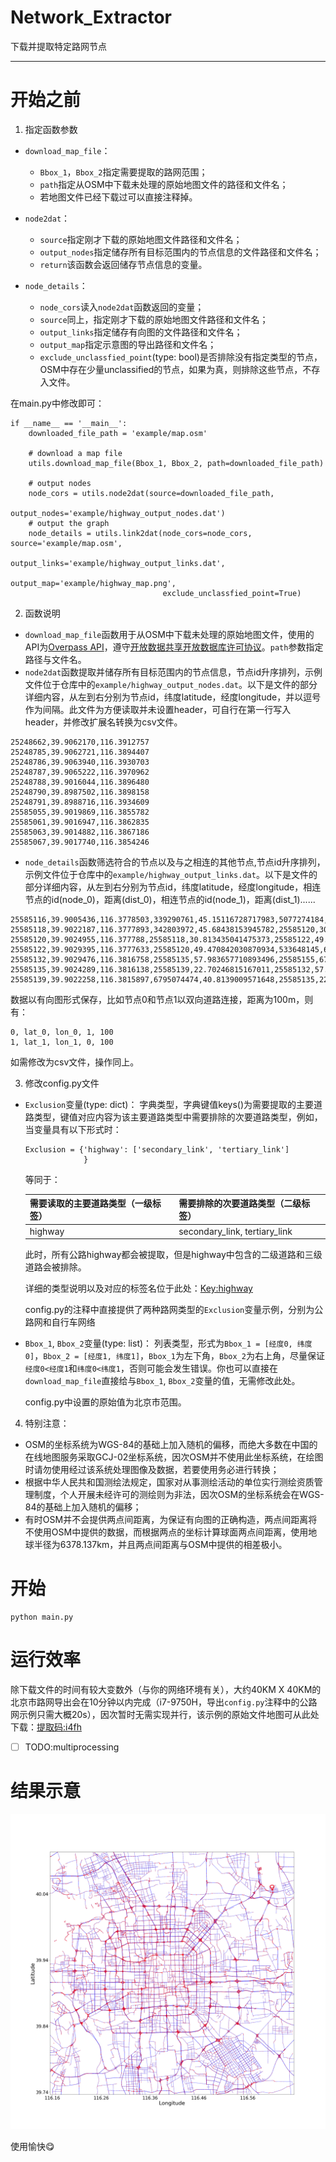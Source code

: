 

# Network_Extractor
 下载并提取特定路网节点

---
# 开始之前
1. 指定函数参数
- `download_map_file`：
  - `Bbox_1`，`Bbox_2`指定需要提取的路网范围；
  - `path`指定从OSM中下载未处理的原始地图文件的路径和文件名；
  - 若地图文件已经下载过可以直接注释掉。

- `node2dat`：
  - `source`指定刚才下载的原始地图文件路径和文件名；
  - `output_nodes`指定储存所有目标范围内的节点信息的文件路径和文件名；
  - `return`该函数会返回储存节点信息的变量。

- `node_details`：
  - `node_cors`读入`node2dat`函数返回的变量；
  - `source`同上，指定刚才下载的原始地图文件路径和文件名；
  - `output_links`指定储存有向图的文件路径和文件名；
  - `output_map`指定示意图的导出路径和文件名；
  - `exclude_unclassfied_point`(type: bool)是否排除没有指定类型的节点，OSM中存在少量unclassified的节点，如果为真，则排除这些节点，不存入文件。

在main.py中修改即可：
```
if __name__ == '__main__':
    downloaded_file_path = 'example/map.osm'

    # download a map file
    utils.download_map_file(Bbox_1, Bbox_2, path=downloaded_file_path)

    # output nodes
    node_cors = utils.node2dat(source=downloaded_file_path,
                               output_nodes='example/highway_output_nodes.dat')
    # output the graph
    node_details = utils.link2dat(node_cors=node_cors, source='example/map.osm',
                                  output_links='example/highway_output_links.dat',
                                  output_map='example/highway_map.png',
                                  exclude_unclassfied_point=True)
```

2. 函数说明
 - `download_map_file`函数用于从OSM中下载未处理的原始地图文件，使用的API为[Overpass API](https://overpass-api.de/api/map?bbox=)，遵守[开放数据共享开放数据库许可协议](https://opendatacommons.org/licenses/odbl/1.0/)。`path`参数指定路径与文件名。
 - `node2dat`函数提取并储存所有目标范围内的节点信息，节点id升序排列，示例文件位于仓库中的`example/highway_output_nodes.dat`。以下是文件的部分详细内容，从左到右分别为节点id，纬度latitude，经度longitude，并以逗号作为间隔。此文件为方便读取并未设置header，可自行在第一行写入header，并修改扩展名转换为csv文件。
 
```
25248662,39.9062170,116.3912757
25248785,39.9062721,116.3894407
25248786,39.9063940,116.3930703
25248787,39.9065222,116.3970962
25248788,39.9016044,116.3896480
25248790,39.8987502,116.3898158
25248791,39.8988716,116.3934609
25585055,39.9019869,116.3855782
25585061,39.9016947,116.3862835
25585063,39.9014882,116.3867186
25585067,39.9017740,116.3854246
```
 
 - `node_details`函数筛选符合的节点以及与之相连的其他节点,节点id升序排列，示例文件位于仓库中的`example/highway_output_links.dat`。以下是文件的部分详细内容，从左到右分别为节点id，纬度latitude，经度longitude，相连节点的id(node_0)，距离(dist_0)，相连节点的id(node_1)，距离(dist_1)......
 
```
25585116,39.9005436,116.3778503,339290761,45.15116728717983,5077274184,98.02485049470219
25585118,39.9022187,116.3777893,342803972,45.68438153945782,25585120,30.813435041475373
25585120,39.9024955,116.377788,25585118,30.813435041475373,25585122,49.470842030870934
25585122,39.9029395,116.3777633,25585120,49.470842030870934,533648145,68.41284263615997,5115805573,49.552443548807574
25585132,39.9029476,116.3816758,25585135,57.983657710893496,25585155,67.23514811948993
25585135,39.9024289,116.3816138,25585139,22.70246815167011,25585132,57.983657710893496
25585139,39.9022258,116.3815897,6795074474,40.8139009571648,25585135,22.70246815167011
```

数据以有向图形式保存，比如节点0和节点1以双向道路连接，距离为100m，则有：

```
0, lat_0, lon_0, 1, 100
1, lat_1, lon_1, 0, 100
```

如需修改为csv文件，操作同上。

3. 修改config.py文件
- `Exclusion`变量(type: dict)：
  字典类型，字典键值keys()为需要提取的主要道路类型，键值对应内容为该主要道路类型中需要排除的次要道路类型，例如，当变量具有以下形式时：
  ```
  Exclusion = {'highway': ['secondary_link', 'tertiary_link']
               }
  ```
  等同于：
  
  需要读取的主要道路类型（一级标签） | 需要排除的次要道路类型（二级标签）
  ------------ | -------------
  highway | secondary_link, tertiary_link
  
  此时，所有公路highway都会被提取，但是highway中包含的二级道路和三级道路会被排除。
  
  详细的类型说明以及对应的标签名位于此处：[Key:highway](https://wiki.openstreetmap.org/wiki/Key:highway?uselang=zh-CN)
  
  config.py的注释中直接提供了两种路网类型的`Exclusion`变量示例，分别为公路网和自行车网络
  
- `Bbox_1`, `Bbox_2`变量(type: list)：
  列表类型，形式为`Bbox_1 = [经度0, 纬度0]`，`Bbox_2 = [经度1, 纬度1]`，`Bbox_1`为左下角，`Bbox_2`为右上角，尽量保证`经度0<经度1`和`纬度0<纬度1`，否则可能会发生错误。你也可以直接在`download_map_file`直接给与`Bbox_1`, `Bbox_2`变量的值，无需修改此处。
  
  config.py中设置的原始值为北京市范围。
  
4. 特别注意：
 - OSM的坐标系统为WGS-84的基础上加入随机的偏移，而绝大多数在中国的在线地图服务采取GCJ-02坐标系统，因次OSM并不使用此坐标系统，在绘图时请勿使用经过该系统处理图像及数据，若要使用务必进行转换；
 - 根据中华人民共和国测绘法规定，国家对从事测绘活动的单位实行测绘资质管理制度，个人开展未经许可的测绘则为非法，因次OSM的坐标系统会在WGS-84的基础上加入随机的偏移；
 - 有时OSM并不会提供两点间距离，为保证有向图的正确构造，两点间距离将不使用OSM中提供的数据，而根据两点的坐标计算球面两点间距离，使用地球半径为6378.137km，并且两点间距离与OSM中提供的相差极小。
 
 # 开始
 ```
 python main.py
 ```
 
 # 运行效率
 除下载文件的时间有较大变数外（与你的网络环境有关），大约40KM X 40KM的北京市路网导出会在10分钟以内完成（i7-9750H，导出`config.py`注释中的公路网示例只需大概20s），因次暂时无需实现并行，该示例的原始文件地图可从此处下载：[提取码:i4fh](https://pan.baidu.com/s/1y1iw_Ry7ZL-uQPz6C4p7wg)
 
 - [ ] TODO:multiprocessing
 
 # 结果示意
 
 ![HighwayNetwork](https://github.com/ImLaoBJie/Network_Extractor/blob/master/example/highway_map.png)
 

 使用愉快:yum:
